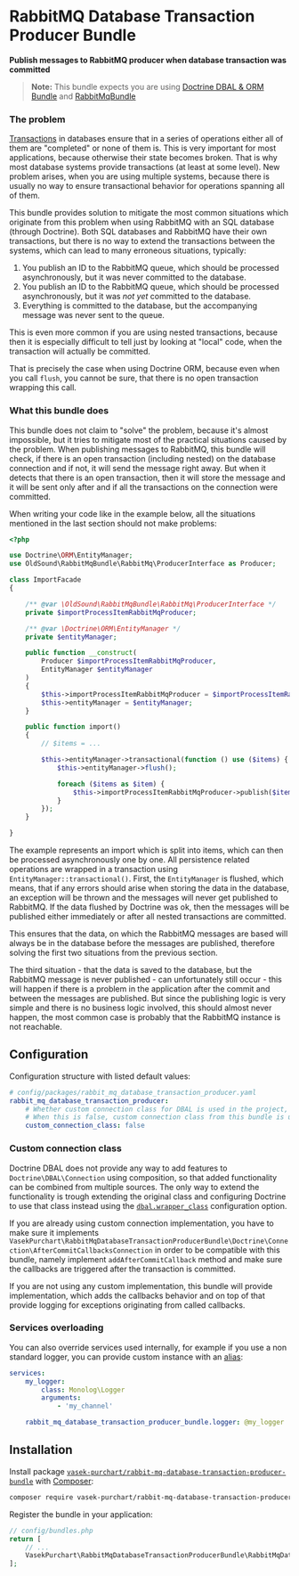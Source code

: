 RabbitMQ Database Transaction Producer Bundle
=============================================

**Publish messages to RabbitMQ producer when database transaction was committed**

> **Note:** This bundle expects you are using [Doctrine DBAL & ORM Bundle](https://github.com/doctrine/DoctrineBundle) and [RabbitMqBundle](https://github.com/php-amqplib/RabbitMqBundle/)

### The problem

[Transactions](https://en.wikipedia.org/wiki/Database_transaction) in databases ensure that in a series of operations either all of them are "completed" or none of them is. This is very important for most applications, because otherwise their state becomes broken. That is why most database systems provide transactions (at least at some level). New problem arises, when you are using multiple systems, because there is usually no way to ensure transactional behavior for operations spanning all of them.

This bundle provides solution to mitigate the most common situations which originate from this problem when using RabbitMQ with an SQL database (through Doctrine). Both SQL databases and RabbitMQ have their own transactions, but there is no way to extend the transactions between the systems, which can lead to many erroneous situations, typically:

1) You publish an ID to the RabbitMQ queue, which should be processed asynchronously, but it was never committed to the database.
2) You publish an ID to the RabbitMQ queue, which should be processed asynchronously, but it was *not yet* committed to the database.
3) Everything is committed to the database, but the accompanying message was never sent to the queue.

This is even more common if you are using nested transactions, because then it is especially difficult to tell just by looking at "local" code, when the transaction will actually be committed.

That is precisely the case when using Doctrine ORM, because even when you call `flush`, you cannot be sure, that there is no open transaction wrapping this call.

### What this bundle does

This bundle does not claim to "solve" the problem, because it's almost impossible, but it tries to mitigate most of the practical situations caused by the problem. When publishing messages to RabbitMQ, this bundle will check, if there is an open transaction (including nested) on the database connection and if not, it will send the message right away. But when it detects that there is an open transaction, then it will store the message and it will be sent only after and if all the transactions on the connection were committed.

When writing your code like in the example below, all the situations mentioned in the last section should not make problems:

```php
<?php

use Doctrine\ORM\EntityManager;
use OldSound\RabbitMqBundle\RabbitMq\ProducerInterface as Producer;

class ImportFacade
{

	/** @var \OldSound\RabbitMqBundle\RabbitMq\ProducerInterface */
	private $importProcessItemRabbitMqProducer;

	/** @var \Doctrine\ORM\EntityManager */
	private $entityManager;

	public function __construct(
		Producer $importProcessItemRabbitMqProducer,
		EntityManager $entityManager
	)
	{
		$this->importProcessItemRabbitMqProducer = $importProcessItemRabbitMqProducer;
		$this->entityManager = $entityManager;
	}

	public function import()
	{
		// $items = ...

		$this->entityManager->transactional(function () use ($items) {
			$this->entityManager->flush();

			foreach ($items as $item) {
				$this->importProcessItemRabbitMqProducer->publish($item->getId());
			}
		});
	}

}
```

The example represents an import which is split into items, which can then be processed asynchronously one by one. All persistence related operations are wrapped in a transaction using `EntityManager::transactional()`. First, the `EntityManager` is flushed, which means, that if any errors should arise when storing the data in the database, an exception will be thrown and the messages will never get published to RabbitMQ. If the data flushed by Doctrine was ok, then the messages will be published either immediately or after all nested transactions are committed.

This ensures that the data, on which the RabbitMQ messages are based will always be in the database before the messages are published, therefore solving the first two situations from the previous section.

The third situation - that the data is saved to the database, but the RabbitMQ message is never published - can unfortunately still occur - this will happen if there is a problem in the application after the commit and between the messages are published. But since the publishing logic is very simple and there is no business logic involved, this should almost never happen, the most common case is probably that the RabbitMQ instance is not reachable.

Configuration
-------------

Configuration structure with listed default values:

```yaml
# config/packages/rabbit_mq_database_transaction_producer.yaml
rabbit_mq_database_transaction_producer:
    # Whether custom connection class for DBAL is used in the project, see below for details.
    # When this is false, custom connection class from this bundle is used.
    custom_connection_class: false
```

### Custom connection class

Doctrine DBAL does not provide any way to add features to `Doctrine\DBAL\Connection` using composition, so that added functionality can be combined from multiple sources. The only way to extend the functionality is trough extending the original class and configuring Doctrine to use that class instead using the [`dbal.wrapper_class`](https://symfony.com/doc/current/reference/configuration/doctrine.html) configuration option.

If you are already using custom connection implementation, you have to make sure it implements  `VasekPurchart\RabbitMqDatabaseTransactionProducerBundle\Doctrine\Connection\AfterCommitCallbacksConnection` in order to be compatible with this bundle, namely implement `addAfterCommitCallback` method and make sure the callbacks are triggered after the transaction is committed.

If you are not using any custom implementation, this bundle will provide implementation, which adds the callbacks behavior and on top of that provide logging for exceptions originating from called callbacks.

### Services overloading

You can also override services used internally, for example if you use a non standard logger, you can provide custom instance with an [alias](http://symfony.com/doc/current/components/dependency_injection/advanced.html#aliasing):

```yaml
services:
    my_logger:
        class: Monolog\Logger
        arguments:
            - 'my_channel'

    rabbit_mq_database_transaction_producer_bundle.logger: @my_logger
```

Installation
------------

Install package [`vasek-purchart/rabbit-mq-database-transaction-producer-bundle`](https://packagist.org/packages/vasek-purchart/rabbit-mq-database-transaction-producer-bundle) with [Composer](https://getcomposer.org/):

```bash
composer require vasek-purchart/rabbit-mq-database-transaction-producer-bundle
```

Register the bundle in your application:
```php
// config/bundles.php
return [
	// ...
	VasekPurchart\RabbitMqDatabaseTransactionProducerBundle\RabbitMqDatabaseTransactionProducerBundle::class => ['all' => true],
];
```
